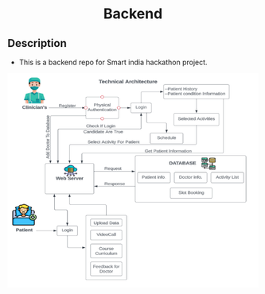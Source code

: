 <h1 style="text-align:center" >Backend</h1>

## Description

- This is a backend repo for Smart india hackathon project.

![Alt text](./images/Picture1.png)
